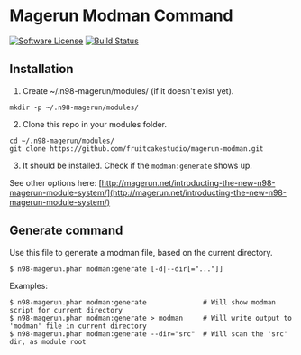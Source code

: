 # Magerun Modman Command

[![Software License](https://img.shields.io/badge/license-MIT-brightgreen.svg?style=flat-square)](LICENSE.md)
[![Build Status](https://img.shields.io/travis/fruitcakestudio/magerun-modman/master.svg?style=flat-square)](https://travis-ci.org/fruitcakestudio/magerun-modman)

## Installation

1. Create ~/.n98-magerun/modules/ (if it doesn't exist yet).

```shell
mkdir -p ~/.n98-magerun/modules/
```

2. Clone this repo in your modules folder.

```shell
cd ~/.n98-magerun/modules/
git clone https://github.com/fruitcakestudio/magerun-modman.git
```

3. It should be installed. Check if the `modman:generate` shows up.

See other options here: [http://magerun.net/introducting-the-new-n98-magerun-module-system/](http://magerun.net/introducting-the-new-n98-magerun-module-system/)

## Generate command

Use this file to generate a modman file, based on the current directory.

```shell
$ n98-magerun.phar modman:generate [-d|--dir[="..."]]
```

Examples:

```shell
$ n98-magerun.phar modman:generate              # Will show modman script for current directory
$ n98-magerun.phar modman:generate > modman     # Will write output to 'modman' file in current directory
$ n98-magerun.phar modman:generate --dir="src"  # Will scan the 'src' dir, as module root
```
